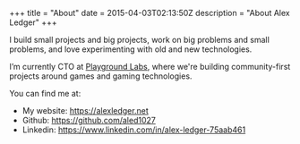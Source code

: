 +++
title = "About"
date = 2015-04-03T02:13:50Z
description = "About Alex Ledger"
+++

I build small projects and big projects, work on big problems and small problems, and love experimenting with old and new technologies.

I’m currently CTO at [Playground Labs](https://playgroundlabs.io), where we're building community-first projects around games and gaming technologies.

You can find me at:

- My website: https://alexledger.net
- Github: https://github.com/aled1027
- Linkedin: https://www.linkedin.com/in/alex-ledger-75aab461

